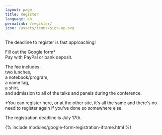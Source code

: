 ```yaml
---
layout: page
title: Register
language: en
permalink: /register/
icon: /assets/icons/sign-up.svg
---
```


The deadline to register is fast approaching!

Fill out the Google form&#42;  
Pay with PayPal or bank deposit.


The fee includes:  
two lunches,  
a notebook/program,  
a name tag,  
a shirt,  
and admission to all of the talks and panels during the conference.

&#42;You can register here, or at the other site, it's all the same and there's no need to register again if you've done so somewhere else.

The registration deadline is July 17th.

{% include modules/google-form-registration-iframe.html %}

